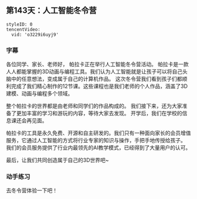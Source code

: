## 第143天：人工智能冬令营


```@TencentVideo
styleID: 0
tencentVideo:
  vid: 'o3229i6uyj9'

```
 
### 字幕

各位同学、家长、老师好， 帕拉卡正在举行人工智能冬令营活动。 帕拉卡是一款人人都能掌握的3D动画与编程工具。我们认为人工智能就是让孩子可以将自己头脑中的任意想法，变成属于自己的计算机作品。 这次冬令营我们看到孩子们都顺利完成了我们精心制作的12节课。这些课程也是我们老师的个人作品，涵盖了3D建模、动画与编程多个领域。 

 整个帕拉卡的世界都是由老师和同学们的作品构成的。 我们接下来，还为大家准备了更加丰富的学习和游玩的内容，等待大家去发现。 开学后，我们在学校的信息课还会再见面。 

帕拉卡的工具是永久免费、开源和自主研发的。我们只有一种面向家长的会员增值服务，它通过人工智能的方式将行业专家的知识与操作，手把手地传授给孩子。 我们的会员服务提供了行业内最领先的AI教学模式，已经得到了大量用户的认可。 

最后，让我们共同创造属于自己的3D世界吧~


### 动手练习
去冬令营体验一下吧！